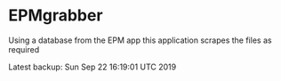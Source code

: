 # EPMgrabber
Using a database from the EPM app this application scrapes the files as required


Latest backup: Sun Sep 22 16:19:01 UTC 2019
